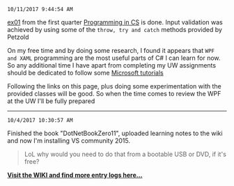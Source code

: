 	10/11/2017 9:44:54 AM

[ex01](https://github.com/MikeBendorf11/C-Sharp-UW/tree/master/1_programmingInCS) from the first quarter [Programming in CS](https://www.pce.uw.edu/Overview/PROG/5905) is done. Input validation was achieved by using some of the `throw, try and catch` methods provided by Petzold

On my free time and by doing some research, I found it appears that `WPF and XAML` programming are the most useful parts of C# I can learn for now. So any additional time I have apart from completing my UW assignments should be dedicated to follow some [Microsoft tutorials](https://docs.microsoft.com/en-us/dotnet/framework/wpf/getting-started/walkthrough-my-first-wpf-desktop-application)

Following the links on this page, plus doing some experimentation with the provided classes will be good. So when the time comes to review the WPF at the UW I'll be fully prepared

__________

	10/4/2017 10:30:57 AM 

Finished the book "DotNetBookZero11", uploaded learning notes to the wiki
and now I'm installing VS community 2015.

>LoL why would you need to do that from a bootable USB or DVD, if it's free?


[**Visit the WIKI and find more entry logs here...**](https://github.com/MikeBendorf11/C-Sharp-UW/wiki/Home)